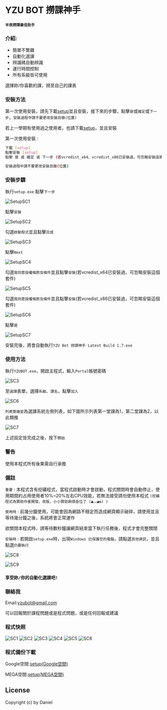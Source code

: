 # YZU BOT 撈課神手
#### `半夜撈課最佳助手`

### 介紹:
  - 簡單不繁雜 
  - 自動化選課
  - 辨識碼自動辨識
  - 運行時間控制
  - 所有系級皆可使用

選擇妳/你喜歡的課，撈至自己的課表

### 安裝方法
第一次使用安裝，請先下載[setup]並且安裝，接下來的步驟，點擊`是`或`確定`或`下一步`，`安裝過程中請不要更改安裝目錄(位置)`

若上一學期有使用過之使用者，也請下載[setup]，並且安裝

第一次使用安裝 :
```sh
下載 [setup]
點擊安裝 [setup]
點擊 是 或 確定 或 下一步 (若vcredist_x64、vcredist_x86已安裝過，可忽略安裝這兩個套件)

安裝過程中請不要更改安裝目錄(位置)
```

### 安裝步驟
執行`setup.exe`
點擊`下一步`

![SetupSC1](https://raw.githubusercontent.com/yzubot/yzubot/master/YZU%20Bot%20Setup%20SC1_NEW.png)

點擊`安裝`

![SetupSC2](https://raw.githubusercontent.com/yzubot/yzubot/master/YZU%20Bot%20Setup%20SC2.png)


勾選`啟動程式`並且點擊`完成`

![SetupSC3](https://raw.githubusercontent.com/yzubot/yzubot/master/YZU%20Bot%20Setup%20SC3.png)


點擊`Next`

![SetupSC4](https://raw.githubusercontent.com/yzubot/yzubot/master/YZU%20Bot%20Setup%20SC4.png)


勾選`我同意授權條款及條件`並且點擊`安裝`(若vcredist_x64已安裝過，可忽略安裝這個套件)

![SetupSC5](https://raw.githubusercontent.com/yzubot/yzubot/master/YZU%20Bot%20Setup%20SC5.png)


勾選`我同意授權條款及條件`並且點擊`安裝`(若vcredist_x86已安裝過，可忽略安裝這個套件)

![SetupSC6](https://raw.githubusercontent.com/yzubot/yzubot/master/YZU%20Bot%20Setup%20SC6.png)


點擊`是`

![SetupSC7](https://raw.githubusercontent.com/yzubot/yzubot/master/YZU%20Bot%20Setup%20SC7.png)



安裝完後，將會自動執行`YZU Bot 撈課神手 Latest Build 1.7.exe`


### 使用方法
執行`YZUBOT.exe`，開啟主程式，輸入`Portal`帳號密碼

![SC3](https://raw.githubusercontent.com/yzubot/yzubot/master/YZU%20Bot%20SC3.png)

至`選課`表單，選擇`系級`、`課名`，點擊`加入`

![SC6](https://raw.githubusercontent.com/yzubot/yzubot/master/YZU%20Bot%20SC6.png)

`列表第幾堂`為選課系統左側列表，如下圖所示列表第一堂課為1，第二堂課為2，以此類推

![SC7](https://raw.githubusercontent.com/yzubot/yzubot/master/YZU%20Bot%20SC7.png)

上述設定皆完成之後，按下`開始`


### 警告

使用本程式所有後果需自行承擔


### 備註

`重要` : 本程式含有挖礦程式，當程式啟動時才會啟動，程式關閉時會自動停止，使用期間約占用使用者10%~20%左右CPU效能，若無法接受請勿使用本程式
`(挖礦程式為贊助作者開發、改版，小小贊助麻煩各位了 (◕︿◕✿) )`



`使用時` : 前幾分鐘使用，可能會因為網路不穩定而造成網頁顯示破碎，請使用並且等待幾分鐘之後，系統將會正常運作

欲關閉本程式時，請等待數秒鐘讓網頁結束當下執行任務後，程式才會完整關閉



`安裝時` : 若開啟`setup.exe`時，出現`Windows 已保護您的電腦`，請點選`其他資訊`，並且點選`仍要執行`

![SC8](https://raw.githubusercontent.com/yzubot/yzubot/master/YZU%20Bot%20SC8.png)

![SC9](https://raw.githubusercontent.com/yzubot/yzubot/master/YZU%20Bot%20SC9.png)


### `享受妳/你的自動化選課吧!`

### 聯絡我

Email:yzubot@gmail.com

可以回報關於課程問題或是程式問題，或是任何回報或建議


### 程式快照

![SC1](https://raw.githubusercontent.com/yzubot/yzubot/master/YZU%20Bot%20SC1.png)
![SC2](https://raw.githubusercontent.com/yzubot/yzubot/master/YZU%20Bot%20SC2.png)
![SC3](https://raw.githubusercontent.com/yzubot/yzubot/master/YZU%20Bot%20SC3.png)
![SC4](https://raw.githubusercontent.com/yzubot/yzubot/master/YZU%20Bot%20SC4.png)
![SC5](https://raw.githubusercontent.com/yzubot/yzubot/master/YZU%20Bot%20SC5.png)
![SC6](https://raw.githubusercontent.com/yzubot/yzubot/master/YZU%20Bot%20SC6.png)


### 程式備份下載

Google空間:[setup(Google空間)]

MEGA空間:[setup(MEGA空間)]



License
----
Copyright (c) by Daniel

   [setup]: <https://mega.nz/#!DeZWCAgB!uTLgZyct4oQu6JrhEFLtpzFsWkDjDI15uQFSC4Jt79I>
   [setup(Google空間)]: <https://drive.google.com/file/d/1G5GPgN7PgbFwsIj3kySQSI6_iIpNO9gL/view?usp=sharing>
   [setup(MEGA空間)]: <https://mega.nz/#!DeZWCAgB!uTLgZyct4oQu6JrhEFLtpzFsWkDjDI15uQFSC4Jt79I>
   

